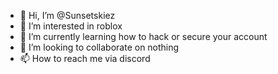 - 👋 Hi, I’m @Sunsetskiez
- 👀 I’m interested in roblox
- 🌱 I’m currently learning how to hack or secure your account
- 💞️ I’m looking to collaborate on nothing
- 📫 How to reach me via discord

<!---
Sunsetskiez/Sunsetskiez is a ✨ special ✨ repository because its `README.md` (this file) appears on your GitHub profile.
You can click the Preview link to take a look at your changes.
--->
